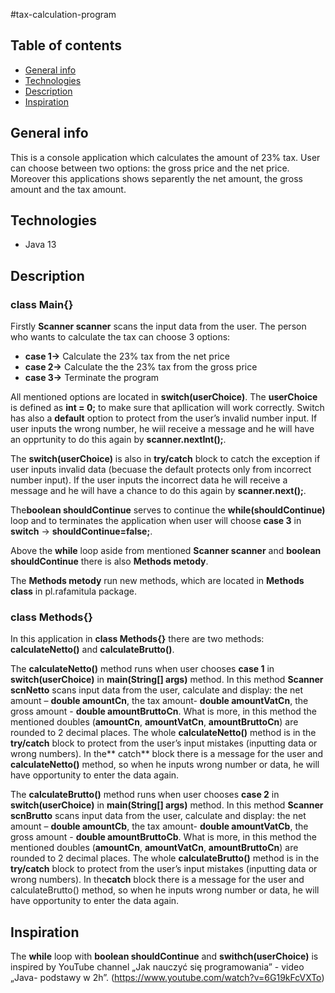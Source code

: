 #tax-calculation-program 

## Table of contents
* [General info](#general-info)
* [Technologies](#technologies)
* [Description](#description)
* [Inspiration](#inspiration)


## General info

This is a console application which calculates the amount of 23% tax. User can choose between two options: the gross price and the net price. Moreover this applications shows separently the net amount, the gross amount and the tax amount.

## Technologies 
* Java 13

## Description 
### class Main{}

Firstly **Scanner scanner** scans the input data from the user. The person who wants to calculate the tax can choose 3 options: 
* **case 1->** Calculate the 23% tax from the net price
* **case 2->** Calculate the the 23% tax from the gross price
* **case 3->** Terminate the program

All mentioned options are located in **switch(userChoice)**. The **userChoice** is defined as **int = 0;** to make sure that apllication will work correctly. Switch has also a **default** option to protect from the user’s invalid number input. If user inputs the wrong number, he wiil receive a message and he will have an opprtunity to do this again by **scanner.nextInt();**.

The **switch(userChoice)** is also in **try/catch** block to catch the exception if user inputs invalid data (becuase the default protects only from incorrect number input). If the user inputs the incorrect data he will receive a message and  he will have a chance to do this again by **scanner.next();**.

The**boolean shouldContinue** serves to continue the **while(shouldContinue)** loop and to terminates the application when user will choose 
**case 3** in **switch** ->  **shouldContinue=false;**.

Above the **while** loop aside from mentioned **Scanner scanner** and  **boolean shouldContinue** there is also **Methods metody**.

The **Methods metody** run new methods, which are located in **Methods class** in pl.rafamitula package.

### class Methods{}

In  this application in **class Methods{}** there are two methods: **calculateNetto()** and **calculateBrutto()**.

The **calculateNetto()** method runs when user chooses **case 1** in **switch(userChoice)** in **main(String[] args)** method.  In this method **Scanner scnNetto** scans input data from the user, calculate and display: the net amount – **double amountCn**, the tax amount- **double amountVatCn**, the gross amount - **double amountBruttoCn**. What is more, in this method the mentioned doubles (**amountCn**, **amountVatCn**, **amountBruttoCn**) are rounded to 2 decimal places. The whole **calculateNetto()** method is in the **try/catch** block to protect from the user’s input mistakes (inputting data or wrong numbers). In the** catch** block there is a message for the user and **calculateNetto()** method, so when he inputs wrong number or data, he will have opportunity to enter the data again.

The **calculateBrutto()** method runs when user chooses **case 2** in **switch(userChoice)** in **main(String[] args)** method.  In this method **Scanner scnBrutto** scans input data from the user, calculate and display: the net amount – **double amountCb**, the tax amount- **double amountVatCb**, the gross amount - **double amountBruttoCb**. What is more, in this method the mentioned doubles (**amountCn**, **amountVatCn**, **amountBruttoCn**) are rounded to 2 decimal places. The whole **calculateBrutto()** method is in the **try/catch** block to protect from the user’s input mistakes (inputting data or wrong numbers). In the**catch** block there is a message for the user and calculateBrutto() method, so when he inputs wrong number or data, he will have opportunity to enter the data again.

## Inspiration

The **while** loop with **boolean shouldContinue** and **swithch(userChoice)** is inspired by YouTube channel „Jak nauczyć się programowania” - video „Java- podstawy w 2h”. (https://www.youtube.com/watch?v=6G19kFcVXTo)


